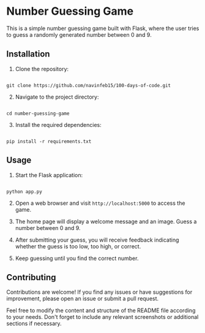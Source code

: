 
# Number Guessing Game

This is a simple number guessing game built with Flask, where the user tries to guess a randomly generated number between 0 and 9.

## Installation

1. Clone the repository:

```

git clone https://github.com/navinfeb15/100-days-of-code.git

```

2. Navigate to the project directory:

```

cd number-guessing-game

```

3. Install the required dependencies:

```

pip install -r requirements.txt

```

## Usage

1. Start the Flask application:

```

python app.py

```

2. Open a web browser and visit `http://localhost:5000` to access the game.

3. The home page will display a welcome message and an image. Guess a number between 0 and 9.

4. After submitting your guess, you will receive feedback indicating whether the guess is too low, too high, or correct.

5. Keep guessing until you find the correct number.


## Contributing

Contributions are welcome! If you find any issues or have suggestions for improvement, please open an issue or submit a pull request.


Feel free to modify the content and structure of the README file according to your needs. Don't forget to include any relevant screenshots or additional sections if necessary.